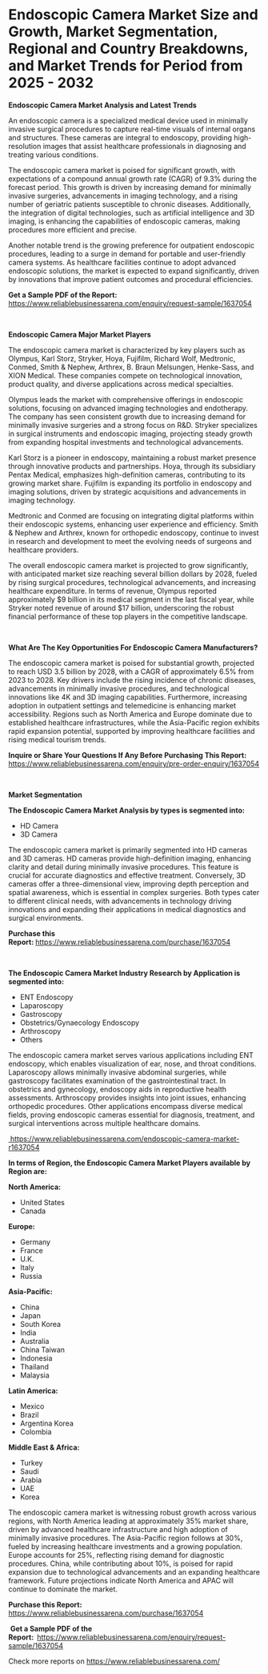 <p><h1>Endoscopic Camera Market Size and Growth, Market Segmentation, Regional and Country Breakdowns, and Market Trends for Period from 2025 -  2032</h1></p><p><strong>Endoscopic Camera Market Analysis and Latest Trends</strong></p>
<p><p>An endoscopic camera is a specialized medical device used in minimally invasive surgical procedures to capture real-time visuals of internal organs and structures. These cameras are integral to endoscopy, providing high-resolution images that assist healthcare professionals in diagnosing and treating various conditions. </p><p>The endoscopic camera market is poised for significant growth, with expectations of a compound annual growth rate (CAGR) of 9.3% during the forecast period. This growth is driven by increasing demand for minimally invasive surgeries, advancements in imaging technology, and a rising number of geriatric patients susceptible to chronic diseases. Additionally, the integration of digital technologies, such as artificial intelligence and 3D imaging, is enhancing the capabilities of endoscopic cameras, making procedures more efficient and precise. </p><p>Another notable trend is the growing preference for outpatient endoscopic procedures, leading to a surge in demand for portable and user-friendly camera systems. As healthcare facilities continue to adopt advanced endoscopic solutions, the market is expected to expand significantly, driven by innovations that improve patient outcomes and procedural efficiencies.</p></p>
<p><strong>Get a Sample PDF of the Report:&nbsp;</strong> <a href="https://www.reliablebusinessarena.com/enquiry/request-sample/1637054?utm_campaign=2819&utm_medium=2&utm_source=Github&utm_content=ia&utm_term=03032025&utm_id=endoscopic-camera">https://www.reliablebusinessarena.com/enquiry/request-sample/1637054</a></p>
<p>&nbsp;</p>
<p><strong>Endoscopic Camera Major Market Players</strong></p>
<p><p>The endoscopic camera market is characterized by key players such as Olympus, Karl Storz, Stryker, Hoya, Fujifilm, Richard Wolf, Medtronic, Conmed, Smith & Nephew, Arthrex, B. Braun Melsungen, Henke-Sass, and XION Medical. These companies compete on technological innovation, product quality, and diverse applications across medical specialties.</p><p>Olympus leads the market with comprehensive offerings in endoscopic solutions, focusing on advanced imaging technologies and endotherapy. The company has seen consistent growth due to increasing demand for minimally invasive surgeries and a strong focus on R&D. Stryker specializes in surgical instruments and endoscopic imaging, projecting steady growth from expanding hospital investments and technological advancements.</p><p>Karl Storz is a pioneer in endoscopy, maintaining a robust market presence through innovative products and partnerships. Hoya, through its subsidiary Pentax Medical, emphasizes high-definition cameras, contributing to its growing market share. Fujifilm is expanding its portfolio in endoscopy and imaging solutions, driven by strategic acquisitions and advancements in imaging technology.</p><p>Medtronic and Conmed are focusing on integrating digital platforms within their endoscopic systems, enhancing user experience and efficiency. Smith & Nephew and Arthrex, known for orthopedic endoscopy, continue to invest in research and development to meet the evolving needs of surgeons and healthcare providers.</p><p>The overall endoscopic camera market is projected to grow significantly, with anticipated market size reaching several billion dollars by 2028, fueled by rising surgical procedures, technological advancements, and increasing healthcare expenditure. In terms of revenue, Olympus reported approximately $9 billion in its medical segment in the last fiscal year, while Stryker noted revenue of around $17 billion, underscoring the robust financial performance of these top players in the competitive landscape.</p></p>
<p>&nbsp;</p>
<p><strong>What Are The Key Opportunities For Endoscopic Camera Manufacturers?</strong></p>
<p><p>The endoscopic camera market is poised for substantial growth, projected to reach USD 3.5 billion by 2028, with a CAGR of approximately 6.5% from 2023 to 2028. Key drivers include the rising incidence of chronic diseases, advancements in minimally invasive procedures, and technological innovations like 4K and 3D imaging capabilities. Furthermore, increasing adoption in outpatient settings and telemedicine is enhancing market accessibility. Regions such as North America and Europe dominate due to established healthcare infrastructures, while the Asia-Pacific region exhibits rapid expansion potential, supported by improving healthcare facilities and rising medical tourism trends.</p></p>
<p><strong>Inquire or Share Your Questions If Any Before Purchasing This Report:</strong> <a href="https://www.reliablebusinessarena.com/enquiry/pre-order-enquiry/1637054?utm_campaign=2819&utm_medium=2&utm_source=Github&utm_content=ia&utm_term=03032025&utm_id=endoscopic-camera">https://www.reliablebusinessarena.com/enquiry/pre-order-enquiry/1637054</a></p>
<p>&nbsp;</p>
<p><strong>Market Segmentation</strong></p>
<p><strong>The Endoscopic Camera Market Analysis by types is segmented into:</strong></p>
<p><ul><li>HD Camera</li><li>3D Camera</li></ul></p>
<p><p>The endoscopic camera market is primarily segmented into HD cameras and 3D cameras. HD cameras provide high-definition imaging, enhancing clarity and detail during minimally invasive procedures. This feature is crucial for accurate diagnostics and effective treatment. Conversely, 3D cameras offer a three-dimensional view, improving depth perception and spatial awareness, which is essential in complex surgeries. Both types cater to different clinical needs, with advancements in technology driving innovations and expanding their applications in medical diagnostics and surgical environments.</p></p>
<p><strong>Purchase this Report:&nbsp;</strong><a href="https://www.reliablebusinessarena.com/purchase/1637054?utm_campaign=2819&utm_medium=2&utm_source=Github&utm_content=ia&utm_term=03032025&utm_id=endoscopic-camera">https://www.reliablebusinessarena.com/purchase/1637054</a></p>
<p>&nbsp;</p>
<p><strong>The Endoscopic Camera Market Industry Research by Application is segmented into:</strong></p>
<p><ul><li>ENT Endoscopy</li><li>Laparoscopy</li><li>Gastroscopy</li><li>Obstetrics/Gynaecology Endoscopy</li><li>Arthroscopy</li><li>Others</li></ul></p>
<p><p>The endoscopic camera market serves various applications including ENT endoscopy, which enables visualization of ear, nose, and throat conditions. Laparoscopy allows minimally invasive abdominal surgeries, while gastroscopy facilitates examination of the gastrointestinal tract. In obstetrics and gynecology, endoscopy aids in reproductive health assessments. Arthroscopy provides insights into joint issues, enhancing orthopedic procedures. Other applications encompass diverse medical fields, proving endoscopic cameras essential for diagnosis, treatment, and surgical interventions across multiple healthcare domains.</p></p>
<p><a href="https://www.reliablebusinessarena.com/endoscopic-camera-market-r1637054?utm_campaign=2819&utm_medium=2&utm_source=Github&utm_content=ia&utm_term=03032025&utm_id=endoscopic-camera">&nbsp;https://www.reliablebusinessarena.com/endoscopic-camera-market-r1637054</a></p>
<p><strong>In terms of Region, the Endoscopic Camera Market Players available by Region are:</strong></p>
<p>
    <p> <strong> North America: </strong>
        <ul>
            <li>United States</li>
            <li>Canada</li>
        </ul>
        </p> 
    <p> <strong> Europe: </strong>
        <ul>
            <li>Germany</li>
            <li>France</li>
            <li>U.K.</li>
            <li>Italy</li>
            <li>Russia</li>
        </ul>
        </p> 
    <p> <strong> Asia-Pacific: </strong>
        <ul>
            <li>China</li>
            <li>Japan</li>
            <li>South Korea</li>
            <li>India</li>
            <li>Australia</li>
            <li>China Taiwan</li>
            <li>Indonesia</li>
            <li>Thailand</li>
            <li>Malaysia</li>
        </ul>
        </p> 
    <p> <strong> Latin America: </strong>
        <ul>
            <li>Mexico</li>
            <li>Brazil</li>
            <li>Argentina Korea</li>
            <li>Colombia</li>
        </ul>
        </p> 
    <p> <strong> Middle East & Africa: </strong>
        <ul>
            <li>Turkey</li>
            <li>Saudi</li>
            <li>Arabia</li>
            <li>UAE</li>
            <li>Korea</li>
        </ul>
    </p>
    </p>
<p><p>The endoscopic camera market is witnessing robust growth across various regions, with North America leading at approximately 35% market share, driven by advanced healthcare infrastructure and high adoption of minimally invasive procedures. The Asia-Pacific region follows at 30%, fueled by increasing healthcare investments and a growing population. Europe accounts for 25%, reflecting rising demand for diagnostic procedures. China, while contributing about 10%, is poised for rapid expansion due to technological advancements and an expanding healthcare framework. Future projections indicate North America and APAC will continue to dominate the market.</p></p>
<p><strong>Purchase this Report: </strong><a href="https://www.reliablebusinessarena.com/purchase/1637054?utm_campaign=2819&utm_medium=2&utm_source=Github&utm_content=ia&utm_term=03032025&utm_id=endoscopic-camera">https://www.reliablebusinessarena.com/purchase/1637054</a></p>
<p>&nbsp;<strong>Get a Sample PDF of the Report:&nbsp;&nbsp;</strong><a href="https://www.reliablebusinessarena.com/enquiry/request-sample/1637054?utm_campaign=2819&utm_medium=2&utm_source=Github&utm_content=ia&utm_term=03032025&utm_id=endoscopic-camera">https://www.reliablebusinessarena.com/enquiry/request-sample/1637054</a></p>
<p><strong></strong></p>
<p>Check more reports on <a href="https://www.reliablebusinessarena.com/?utm_campaign=2819&utm_medium=2&utm_source=Github&utm_content=ia&utm_term=03032025&utm_id=endoscopic-camera">https://www.reliablebusinessarena.com/</a></p>